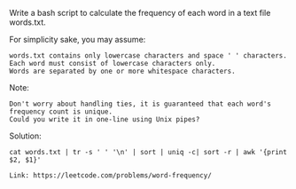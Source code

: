 Write a bash script to calculate the frequency of each word in a text file words.txt.

For simplicity sake, you may assume:
```
words.txt contains only lowercase characters and space ' ' characters.
Each word must consist of lowercase characters only.
Words are separated by one or more whitespace characters.
```
Note:
```
Don't worry about handling ties, it is guaranteed that each word's frequency count is unique.
Could you write it in one-line using Unix pipes?
```
Solution:
```
cat words.txt | tr -s ' ' '\n' | sort | uniq -c| sort -r | awk '{print $2, $1}'

```
```
Link: https://leetcode.com/problems/word-frequency/
```

